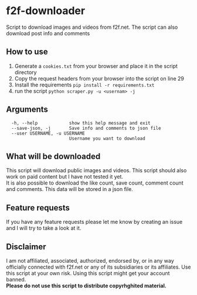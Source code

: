 # f2f-downloader
Script to download images and videos from f2f.net. The script can also download post info and comments 

## How to use  
1. Generate a `cookies.txt` from your browser and place it in the script directory  
2. Copy the request headers from your browser into the script on line 29  
3. Install the requirements `pip install -r requirements.txt`  
4. run the script `python scraper.py -u <usernam> -j`  

## Arguments
```
  -h, --help            show this help message and exit
  --save-json, -j       Save info and comments to json file
  --user USERNAME, -u USERNAME
                        Username you want to download
```

## What will be downloaded 
This script will download public images and videos. This script should also work on paid content but I have not tested it yet.  
It is also possible to download the like count, save count, comment count and comments. This data will be stored in a json file.

## Feature requests
If you have any feature requests please let me know by creating an issue and I will try to take a look at it.

## Disclaimer
I am not affiliated, associated, authorized, endorsed by, or in any way officially connected with f2f.net or any of its subsidiaries or its affiliates.
Use this script at your own risk. Using this script might get your account banned.  
**Please do not use this script to distribute copyrhghited material.**

